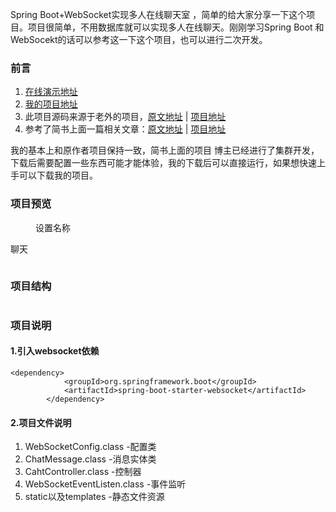 <!-- wp:paragraph -->
<p>Spring Boot+WebSocket实现多人在线聊天室 ，简单的给大家分享一下这个项目。项目很简单，不用数据库就可以实现多人在线聊天。刚刚学习Spring Boot 和WebSocekt的话可以参考这一下这个项目，也可以进行二次开发。</p>
<!-- /wp:paragraph -->

<!-- wp:heading {"level":3} -->
<h3>前言</h3>
<!-- /wp:heading -->

<!-- wp:list {"ordered":true} -->
<ol><li><a href="https://spring-ws-chat.herokuapp.com/">在线演示地址</a></li><li><a href="https://github.com/yremp/websocket-chat-demo">我的项目地址 </a></li><li>此项目源码来源于老外的项目，<a href="https://www.callicoder.com/spring-boot-websocket-chat-example/">原文地址</a> | <a href="https://github.com/callicoder/spring-boot-websocket-chat-demo">项目地址</a></li><li>参考了简书上面一篇相关文章：<a href="https://www.jianshu.com/p/b3dd8a1b7e72">原文地址</a> | <a href="https://github.com/qqxx6661/springboot-websocket-demo">项目地址</a></li></ol>
<!-- /wp:list -->

<!-- wp:paragraph -->
<p>我的基本上和原作者项目保持一致，简书上面的项目 博主已经进行了集群开发，下载后需要配置一些东西可能才能体验，我的下载后可以直接运行，如果想快速上手可以下载我的项目。</p>
<!-- /wp:paragraph -->

<!-- wp:heading {"level":3} -->
<h3>项目预览</h3>
<!-- /wp:heading -->

<!-- wp:image {"id":1536} -->
<figure class="wp-block-image"><img src="https://yremp.live/wp-content/uploads/2019/09/image-22-1024x521.png" alt="" class="wp-image-1536"/><figcaption>设置名称</figcaption></figure>
<!-- /wp:image -->

<!-- wp:paragraph -->
<p>聊天</p>
<!-- /wp:paragraph -->

<!-- wp:image {"id":1538} -->
<figure class="wp-block-image"><img src="https://yremp.live/wp-content/uploads/2019/09/image-24-1024x521.png" alt="" class="wp-image-1538"/></figure>
<!-- /wp:image -->

<!-- wp:heading {"level":3} -->
<h3>项目结构</h3>
<!-- /wp:heading -->

<!-- wp:image {"id":1534} -->
<figure class="wp-block-image"><img src="https://yremp.live/wp-content/uploads/2019/09/image-21.png" alt="" class="wp-image-1534"/></figure>
<!-- /wp:image -->

<!-- wp:heading {"level":3} -->
<h3>项目说明</h3>
<!-- /wp:heading -->

<!-- wp:heading {"level":4} -->
<h4>1.引入websocket依赖</h4>
<!-- /wp:heading -->

<!-- wp:code -->
<pre class="wp-block-code"><code>&lt;dependency>
            &lt;groupId>org.springframework.boot&lt;/groupId>
            &lt;artifactId>spring-boot-starter-websocket&lt;/artifactId>
        &lt;/dependency></code></pre>
<!-- /wp:code -->

<!-- wp:heading {"level":4} -->
<h4>2.项目文件说明</h4>
<!-- /wp:heading -->

<!-- wp:list {"ordered":true} -->
<ol><li> WebSocketConfig.class              -配置类</li><li>ChatMessage.class                       -消息实体类</li><li>CahtController.class                    -控制器</li><li>WebSocketEventListen.class     -事件监听 </li><li>static以及templates                     -静态文件资源</li></ol>
<!-- /wp:list -->

<!-- wp:paragraph -->
<p></p>
<!-- /wp:paragraph -->